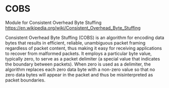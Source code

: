 # COBS
Module for Consistent Overhead Byte Stuffing
https://en.wikipedia.org/wiki/Consistent_Overhead_Byte_Stuffing


Consistent Overhead Byte Stuffing (COBS) is an algorithm for encoding data bytes that results in efficient, reliable, unambiguous packet framing regardless of packet content, thus making it easy for receiving applications to recover from malformed packets. It employs a particular byte value, typically zero, to serve as a packet delimiter (a special value that indicates the boundary between packets). When zero is used as a delimiter, the algorithm replaces each zero data byte with a non-zero value so that no zero data bytes will appear in the packet and thus be misinterpreted as packet boundaries.
